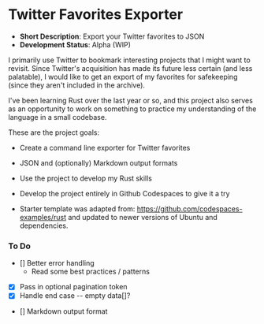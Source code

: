 # Twitter Favorites Exporter

- **Short Description**: Export your Twitter favorites to JSON
- **Development Status**: Alpha (WIP)

I primarily use Twitter to bookmark interesting projects that I might want to revisit. Since Twitter's acquisition has made its future less certain (and less palatable), I would like to get an export of my favorites for safekeeping (since they aren't included in the archive).

I've been learning Rust over the last year or so, and this project also serves as an opportunity to work on something to practice my understanding of the language in a small codebase.

These are the project goals:

- Create a command line exporter for Twitter favorites
- JSON and (optionally) Markdown output formats
- Use the project to develop my Rust skills
- Develop the project entirely in Github Codespaces to give it a try

- Starter template was adapted from: https://github.com/codespaces-examples/rust and updated to newer versions of Ubuntu and dependencies.

### To Do

- [] Better error handling
    - Read some best practices / patterns
- [x] Pass in optional pagination token
- [x] Handle end case -- empty data[]?
- [] Markdown output format